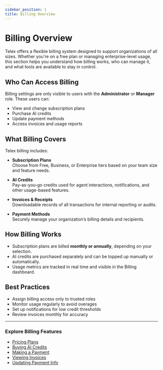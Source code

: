 ```yaml
---
sidebar_position: 1
title: Billing Overview
---
```


# Billing Overview

Telex offers a flexible billing system designed to support organizations of all sizes. Whether you're on a free plan or managing enterprise-level usage, this section helps you understand how billing works, who can manage it, and what tools are available to stay in control.

## Who Can Access Billing

Billing settings are only visible to users with the **Administrator** or **Manager** role. These users can:

- View and change subscription plans
- Purchase AI credits
- Update payment methods
- Access invoices and usage reports


## What Billing Covers

Telex billing includes:

- **Subscription Plans**  
  Choose from Free, Business, or Enterprise tiers based on your team size and feature needs.

- **AI Credits**  
  Pay-as-you-go credits used for agent interactions, notifications, and other usage-based features.

- **Invoices & Receipts**  
  Downloadable records of all transactions for internal reporting or audits.

- **Payment Methods**  
  Securely manage your organization’s billing details and recipients.


## How Billing Works

- Subscription plans are billed **monthly or annually**, depending on your selection.
- AI credits are purchased separately and can be topped up manually or automatically.
- Usage metrics are tracked in real time and visible in the Billing dashboard.

## Best Practices

- Assign billing access only to trusted roles
- Monitor usage regularly to avoid overages
- Set up notifications for low credit thresholds
- Review invoices monthly for accuracy

---

### Explore Billing Features

- [Pricing Plans](./pricing-plans)
- [Buying AI Credits](./ai-credits/buying_credits)
- [Making a Payment](./making-payment)
- [Viewing Invoices](./viewing-invoices)
- [Updating Payment Info](./updating-payment-info)